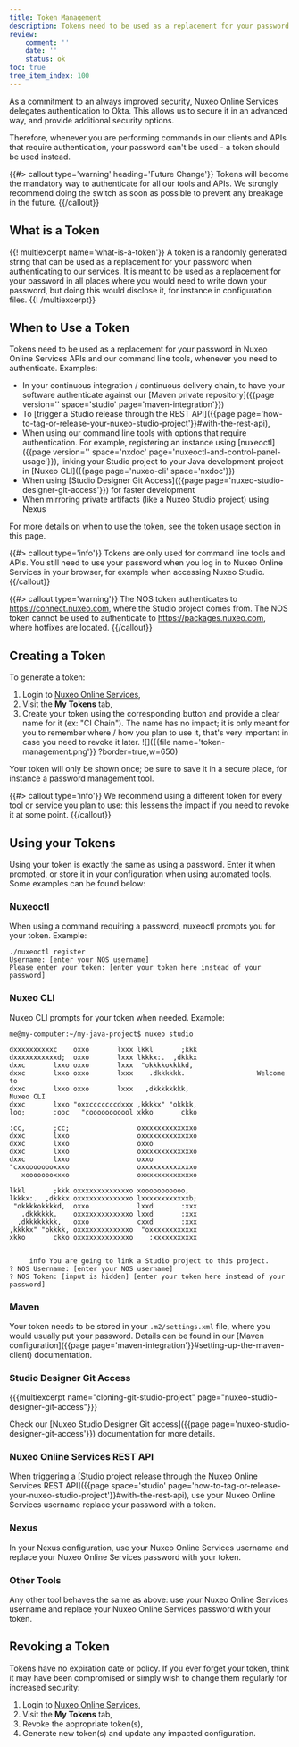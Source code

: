 ```yaml
---
title: Token Management
description: Tokens need to be used as a replacement for your password in Nuxeo Online Services APIs and our command line tools.
review:
    comment: ''
    date: ''
    status: ok
toc: true
tree_item_index: 100
---
```


As a commitment to an always improved security, Nuxeo Online Services delegates authentication to Okta. This allows us to secure it in an advanced way, and provide additional security options.

Therefore, whenever you are performing commands in our clients and APIs that require authentication, your password can't be used - a token should be used instead.

{{#> callout type='warning' heading='Future Change'}}
Tokens will become the mandatory way to authenticate for all our tools and APIs. We strongly recommend doing the switch as soon as possible to prevent any breakage in the future.
{{/callout}}

## What is a Token

{{! multiexcerpt name='what-is-a-token'}}
A token is a randomly generated string that can be used as a replacement for your password when authenticating to our services. It is meant to be used as a replacement for your password in all places where you would need to write down your password, but doing this would disclose it, for instance in configuration files.
{{! /multiexcerpt}}

## When to Use a Token

Tokens need to be used as a replacement for your password in Nuxeo Online Services APIs and our command line tools, whenever you need to authenticate. Examples:
- In your continuous integration / continuous delivery chain, to have your software authenticate against our [Maven private repository]({{page version='' space='studio' page='maven-integration'}})
- To [trigger a Studio release through the REST API]({{page page='how-to-tag-or-release-your-nuxeo-studio-project'}}#with-the-rest-api),
- When using our command line tools with options that require authentication. For example, registering an instance using [nuxeoctl]({{page version='' space='nxdoc' page='nuxeoctl-and-control-panel-usage'}}), linking your Studio project to your Java development project in [Nuxeo CLI]({{page page='nuxeo-cli' space='nxdoc'}})
- When using [Studio Designer Git Access]({{page page='nuxeo-studio-designer-git-access'}}) for faster development
- When mirroring private artifacts (like a Nuxeo Studio project) using Nexus

For more details on when to use the token, see the <a href="#token-usage">token usage</a> section in this page.

{{#> callout type='info'}}
Tokens are only used for command line tools and APIs. You still need to use your password when you log in to Nuxeo Online Services in your browser, for example when accessing Nuxeo Studio.
{{/callout}}

{{#> callout type='warning'}}
The NOS token authenticates to https://connect.nuxeo.com, where the Studio project comes from. The NOS token cannot be used to authenticate to https://packages.nuxeo.com, where hotfixes are located.
{{/callout}}

## Creating a Token

To generate a token:
1. Login to [Nuxeo Online Services](https://connect.nuxeo.com),
1. Visit the **My Tokens** tab,
1. Create your token using the corresponding button and provide a clear name for it (ex: "CI Chain"). The name has no impact; it is only meant for you to remember where / how you plan to use it, that's very important in case you need to revoke it later.
![]({{file name='token-management.png'}} ?border=true,w=650)

Your token will only be shown once; be sure to save it in a secure place, for instance a password management tool.

{{#> callout type='info'}}
We recommend using a different token for every tool or service you plan to use: this lessens the impact if you need to revoke it at some point.
{{/callout}}

<a name="token-usage"></a>
## Using your Tokens

Using your token is exactly the same as using a password. Enter it when prompted, or store it in your configuration when using automated tools. Some examples can be found below:

### Nuxeoctl

When using a command requiring a password, nuxeoctl prompts you for your token. Example:

```
./nuxeoctl register
Username: [enter your NOS username]
Please enter your token: [enter your token here instead of your password]
```

### Nuxeo CLI

Nuxeo CLI prompts for your token when needed. Example:

```
me@my-computer:~/my-java-project$ nuxeo studio

dxxxxxxxxxxc    oxxo       lxxx lkkl       ;kkk
dxxxxxxxxxxxd;  oxxo       lxxx lkkkx:.  ,dkkkx
dxxc       lxxo oxxo       lxxx  "okkkkokkkkd,
dxxc       lxxo oxxo       lxxx    .dkkkkkk.                  Welcome to
dxxc       lxxo oxxo       lxxx   ,dkkkkkkkk,                     Nuxeo CLI
dxxc       lxxo "oxxcccccccdxxx ,kkkkx" "okkkk,
loo;       :ooc   "cooooooooool xkko       ckko

:cc,       ;cc;                 oxxxxxxxxxxxxxo
dxxc       lxxo                 oxxxxxxxxxxxxxo
dxxc       lxxo                 oxxo           
dxxc       lxxo                 oxxxxxxxxxxxxxo
dxxc       lxxo                 oxxo           
"cxxoooooooxxxo                 oxxxxxxxxxxxxxo
   xoooooooxxxo                 oxxxxxxxxxxxxxo

lkkl       ;kkk oxxxxxxxxxxxxxo xooooooooooo,  
lkkkx:.  ,dkkkx oxxxxxxxxxxxxxo lxxxxxxxxxxxxb;
 "okkkkokkkkd,  oxxo            lxxd       :xxx
   .dkkkkkk.    oxxxxxxxxxxxxxo lxxd       :xxx
  ,dkkkkkkkk,   oxxo            cxxd       :xxx
,kkkkx" "okkkk, oxxxxxxxxxxxxxo  "oxxxxxxxxxxxx
xkko       ckko oxxxxxxxxxxxxxo    :xxxxxxxxxxx


     info You are going to link a Studio project to this project.
? NOS Username: [enter your NOS username]
? NOS Token: [input is hidden] [enter your token here instead of your password]
```

### Maven

Your token needs to be stored in your `.m2/settings.xml` file, where you would usually put your password. Details can be found in our [Maven configuration]({{page page='maven-integration'}}#setting-up-the-maven-client) documentation.

### Studio Designer Git Access

{{{multiexcerpt name="cloning-git-studio-project" page="nuxeo-studio-designer-git-access"}}}

Check our [Nuxeo Studio Designer Git access]({{page page='nuxeo-studio-designer-git-access'}}) documentation for more details.

### Nuxeo Online Services REST API

When triggering a [Studio project release through the Nuxeo Online Services REST API]({{page space='studio' page='how-to-tag-or-release-your-nuxeo-studio-project'}}#with-the-rest-api), use your Nuxeo Online Services username replace your password with a token.

### Nexus

In your Nexus configuration, use your Nuxeo Online Services username and replace your Nuxeo Online Services password with your token.

### Other Tools

Any other tool behaves the same as above: use your Nuxeo Online Services username and replace your Nuxeo Online Services password with your token.

## Revoking a Token

Tokens have no expiration date or policy. If you ever forget your token, think it may have been compromised or simply wish to change them regularly for increased security:

1. Login to [Nuxeo Online Services](https://connect.nuxeo.com),
1. Visit the **My Tokens** tab,
1. Revoke the appropriate token(s),
1. Generate new token(s) and update any impacted configuration.
